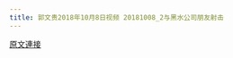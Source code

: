 ```yaml
---
title: 郭文贵2018年10月8日视频 20181008_2与黑水公司朋友射击
---
```


[原文連接](https://gnews.org/ThreadView/53478122)


